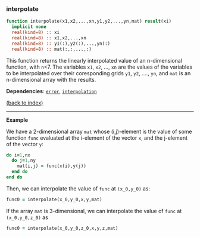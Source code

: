 ### interpolate

```fortran
function interpolate(x1,x2,...,xn,y1,y2,...,yn,mat) result(xi)
  implicit none
  real(kind=8) :: xi
  real(kind=8) :: x1,x2,...,xn
  real(kind=8) :: y1(:),y2(:),...,yn(:)
  real(kind=8) :: mat(:,:,...,:)
```

This function returns the linearly interpolated value of an n-dimensional function, with ```n```<7. The variables ```x1```, ```x2```, ..., ```xn``` are the values of the variables to be interpolated over their coresponding grids ```y1```, ```y2```, ...., ```yn```, and ```mat``` is an n-dimensional array with the results.

**Dependencies**: [```error```](error.md), [```interpolation```](interpolation.md)

[(back to index)](../index.md)

---

**Example**

We have a 2-dimensional array ```mat``` whose (i,j)-element is the value of some function ```func``` evaluated at the i-element of the vector ```x```, and the j-element of the vector ```y```:

```fortran
do i=1,nx
  do j=1,ny
    mat(i,j) = func(x(i),y(j))
  end do
end do
```

Then, we can interpolate the value of ```func``` at ```(x_0,y_0)``` as:

```fortran
func0 = interpolate(x_0,y_0,x,y,mat)
```

If the array ```mat``` is 3-dimensional, we can interpolate the value of ```func``` at ```(x_0,y_0,z_0)``` as

```fortran
func0 = interpolate(x_0,y_0,z_0,x,y,z,mat)
```

